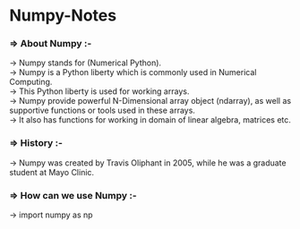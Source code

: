 # Numpy-Notes

### => **About Numpy :-**

-> Numpy stands for (Numerical Python).<br>
-> Numpy is a Python liberty which is commonly used in Numerical Computing.<br>
-> This Python liberty is used for working arrays.<br>
-> Numpy provide powerful N-Dimensional array object (ndarray), as well as supportive functions or tools used in these arrays.<br>
-> It also has functions for working in domain of linear algebra, matrices etc. <br>

### **=> History :-**

-> Numpy was created by Travis Oliphant in 2005, while he was a graduate student at Mayo Clinic.<br>

### **=> How can we use Numpy :-**

-> import numpy as np<br>
